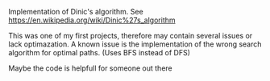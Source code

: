 Implementation of Dinic's algorithm. See https://en.wikipedia.org/wiki/Dinic%27s_algorithm

This was one of my first projects, therefore may contain several issues or lack optimazation. 
A known issue is the implementation of the wrong search algorithm for optimal paths. (Uses BFS instead of DFS)

Maybe the code is helpfull for someone out there
